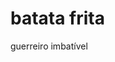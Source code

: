 <html>
  <head>
  <title>
    GRUPINHOS
  </title>
    <head>
    <h1>
      batata frita
    </h1>
  <body>
    guerreiro imbatível
  </body>
</html>

